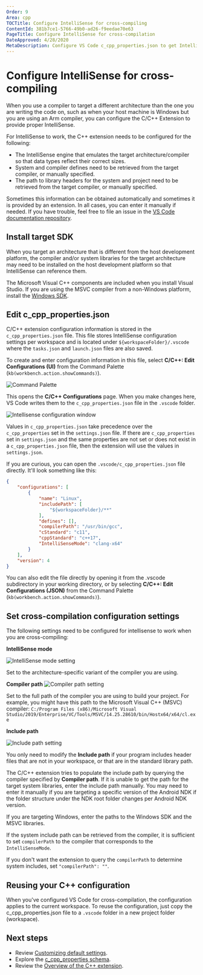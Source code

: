 ```yaml
---
Order: 9
Area: cpp
TOCTitle: Configure IntelliSense for cross-compiling
ContentId: 381b7ce1-5766-49b0-ad26-f9eedae70e63
PageTitle: Configure IntelliSense for cross-compilation
DateApproved: 4/28/2020
MetaDescription: Configure VS Code c_cpp_properties.json to get IntelliSense when you are compiling for a different platform
---
```

# Configure IntelliSense for cross-compiling

When you use a compiler to target a different architecture than the one you are writing the code on, such as when your host machine is Windows but you are using an Arm compiler, you can configure the C/C++ Extension to provide proper IntelliSense.

For IntelliSense to work, the C++ extension needs to be configured for the following:

- The IntelliSense engine that emulates the target architecture/compiler so that data types reflect their correct sizes.
- System and compiler defines need to be retrieved from the target compiler, or manually specified.
- The path to library headers for the system and project need to be retrieved from the target compiler, or manually specified.

Sometimes this information can be obtained automatically and sometimes it is provided by an extension. In all cases, you can enter it manually if needed. If you have trouble, feel free to file an issue in the [VS Code documentation repository](https://github.com/Microsoft/vscode-docs/issues).

## Install target SDK

When you target an architecture that is different from the host development platform, the compiler and/or system libraries for the target architecture may need to be installed on the host development platform so that IntelliSense can reference them.

The Microsoft Visual C++ components are included when you install Visual Studio.
If you are using the MSVC compiler from a non-Windows platform, install the [Windows SDK](https://developer.microsoft.com/windows/downloads/windows-10-sdk).

## Edit c_cpp_properties.json

C/C++ extension configuration information is stored in the `c_cpp_properties.json` file. This file stores IntelliSense configuration settings per workspace and is located under `${workspaceFolder}/.vscode` where  the `tasks.json` and `launch.json` files are also saved.

To create and enter configuration information in this file, select **C/C++: Edit Configurations (UI)** from the Command Palette (`kb(workbench.action.showCommands)`).

![Command Palette](images/cpp/command-palette.png)

This opens the **C/C++ Configurations** page. When you make changes here, VS Code writes them to the `c_cpp_properties.json` file in the `.vscode` folder.

![Intellisense configuration window](images/wsl/intellisense-configurations-wsl.png)

Values in `c_cpp_properties.json` take precedence over the `c_cpp_properties` set in the `settings.json` file.  If there are `c_cpp_properties` set in `settings.json` and the same properties are not set or does not exist in a `c_cpp_properties.json` file, then the extension will use the values in `settings.json`.

If you are curious, you can open the `.vscode/c_cpp_properties.json` file directly. It'll look something like this:

```json
{
    "configurations": [
        {
            "name": "Linux",
            "includePath": [
                "${workspaceFolder}/**"
            ],
            "defines": [],
            "compilerPath": "/usr/bin/gcc",
            "cStandard": "c11",
            "cppStandard": "c++17",
            "IntelliSenseMode": "clang-x64"
        }
    ],
    "version": 4
}
```

You can also edit the file directly by opening it from the .vscode subdirectory in your working directory, or by selecting **C/C++: Edit Configurations (JSON)** from the Command Palette (`kb(workbench.action.showCommands)`).

## Set cross-compilation configuration settings

The following settings need to be configured for intellisense to work when you are cross-compiling:

**IntelliSense mode**

![IntelliSense mode setting](images/intellisense/intellisense-mode.png)

Set to the architecture-specific variant of the compiler you are using.

**Compiler path**
![Compiler path setting](images/intellisense/compiler-path.png)

Set to the full path of the compiler you are using to build your project.
For example, you might have this path to the Microsoft Visual C++ (MSVC) compiler: `C:/Program Files (x86)/Microsoft Visual Studio/2019/Enterprise/VC/Tools/MSVC/14.25.28610/bin/Hostx64/x64/cl.exe`

**Include path**

![Include path setting](images/intellisense/include-path.png)

You only need to modify the **Include path** if your program includes header files that are not in your workspace, or that are in the standard library path.

The C/C++ extension tries to populate the include path by querying the compiler specified by **Compiler path**. If it is unable to get the path for the target system libraries, enter the include path manually. You may need to enter it manually if you are targeting a specific version of the Android NDK if the folder structure under the NDK root folder changes per Android NDK version.

If you are targeting Windows, enter the paths to the Windows SDK and the MSVC libraries.

If the system include path can be retrieved from the compiler, it is sufficient to set `compilerPath` to the compiler that corresponds to the  `IntelliSenseMode`.

If you don't want the extension to query the `compilerPath` to determine system includes, set `"compilerPath": ""`.

## Reusing your C++ configuration

When you've configured VS Code for cross-compilation, the configuration applies to the current workspace. To reuse the configuration, just copy the c_cpp_properties.json file to a `.vscode` folder in a new project folder (workspace).

## Next steps

- Review [Customizing default settings](/docs/customize-default-settings-cpp).
- Explore the [c_cpp_properties schema](/docs/c-cpp-properties-schema-reference).
- Review the [Overview of the C++ extension](/docs/languages/cpp.md).